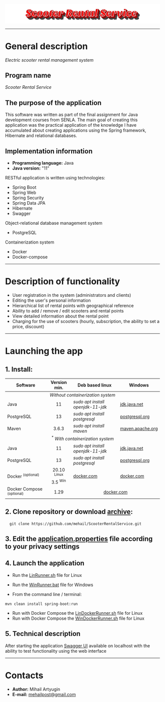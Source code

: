 <img src="https://github.com/mehail/ScooterRentalService/blob/master/other/logo/logo.png"/>

____

# General description

*Electric scooter rental management system*

## Program name

*Scooter Rental Service*

## The purpose of the application

This software was written as part of the final assignment for Java development courses from SENLA. The main goal of
creating this application was the practical application of the knowledge I have accumulated about creating applications
using the Spring framework, Hibernate and relational databases.

## Implementation information

* **Programming language:** Java
* **Java version:** "11"

RESTful application is written using technologies:

* Spring Boot
* Spring Web
* Spring Security
* Spring Data JPA
* Hibernate
* Swagger

Object-relational database management system

* PostgreSQL

Containerization system

* Docker
* Docker-compose

___

# Description of functionality

* User registration in the system (administrators and clients)
* Editing the user's personal information
* Hierarchical list of rental points with geographical reference
* Ability to add / remove / edit scooters and rental points
* View detailed information about the rental point
* Charging for the use of scooters (hourly, subscription, the ability to set a price, discount)

___

# Launching the app

## 1. Install:

<table>
    <thead>
        <tr>
            <th>Software</th>
            <th>Version min.</th>
            <th>Deb based linux</th>
            <th>Windows</th>
        </tr>
    </thead>
    <tbody>
        <tr>
            <td colspan="4" align="center"><i>Without containerization system</i></td>
        </tr>
        <tr>
            <td>Java</td>
            <td align="center">11</td>
            <td><i>sudo apt install openjdk-11-jdk</i></td>
            <td><a href="https://jdk.java.net/java-se-ri/11">jdk.java.net</a></td>
        </tr>
        <tr>
            <td>PostgreSQL</td>
            <td align="center">13</td>
            <td><i>sudo apt install postgresql</i></td>
            <td><a href="https://www.postgresql.org/download/windows/">postgresql.org</a></td>
        </tr>
        <tr>
            <td>Maven</td>
            <td align="center">3.6.3</td>
            <td><i>sudo apt install maven</i></td>
            <td><a href="https://maven.apache.org/download.cgi">maven.apache.org</a></td>
        </tr>
        <tr>
            <td colspan="4" align="center"><i><sup>*</sup> With containerization system</i></td>
        </tr>
        <tr>
            <td>Java</td>
            <td align="center">11</td>
            <td><i>sudo apt install openjdk-11-jdk</i></td>
            <td><a href="https://jdk.java.net/java-se-ri/11">jdk.java.net</a></td>
        </tr>
        <tr>
            <td>PostgreSQL</td>
            <td align="center">13</td>
            <td><i>sudo apt install postgresql</i></td>
            <td><a href="https://www.postgresql.org/download/windows/">postgresql.org</a></td>
        </tr>
        <tr>
            <td>Docker <sup>(optional)</sup></td>
            <td align="center">20.10 <sup>Linux</sup>
                <br>3.5 <sup>Win</sup></td>
            <td><a href="https://docs.docker.com/docker-for-windows/install/">docker.com</a></td>
            <td><a href="https://docs.docker.com/engine/install/ubuntu/">docker.com</a></td>
        </tr>
        <tr>
            <td>Docker Compose <sup>(optional)</sup></td>
            <td align="center">1.29</td>
            <td colspan="2" align="center"><a href="https://docs.docker.com/compose/install/">docker.com</a></td>
        </tr>
    </tbody>
</table>

## 2. Clone repository or download [archive](https://github.com/mehail/ScooterRentalService/archive/master.zip):

```
  git clone https://github.com/mehail/ScooterRentalService.git
```

## 3. Edit the [application.properties](core/src/main/resources/application.properties) file according to your privacy settings

## 4. Launch the application

* Run the [LinRunner.sh](LinRunner.sh) file for Linux
* Run the [WinRunner.bat](WinRunner.bat) file for Windows


* From the command line / terminal:
```
mvn clean install spring-boot:run
```

* Run with Docker Compose the [LinDockerRunner.sh](LinDockerRunner.sh) file for Linux
* Run with Docker Compose the [WinDockerRunner.sh](WinDockerRunner.bat) file for Linux


## 5. Technical description

After starting the
application <a href="http://localhost:8080/swagger-ui/index.html?configUrl=/v3/api-docs/swagger-config#/">Swagger UI</a>
available on localhost with the ability to test functionality using the web interface
____

# Contacts

* **Author:** Mihail Artyugin
* **E-mail:** mehailpost@gmail.com